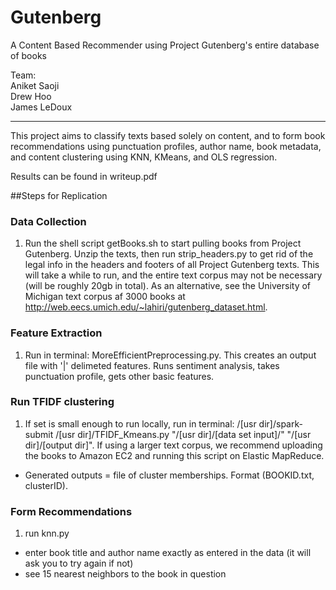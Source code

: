 # Gutenberg
A Content Based Recommender using Project Gutenberg's entire database of books

Team:  
Aniket Saoji  
Drew Hoo  
James LeDoux  

-----------

This project aims to classify texts based solely on content, and to form book recommendations using punctuation profiles, author name, book metadata, and content clustering using KNN, KMeans, and OLS regression. 

Results can be found in writeup.pdf

##Steps for Replication

### Data Collection
1. Run the shell script getBooks.sh to start pulling books from Project Gutenberg. Unzip the texts, then run strip_headers.py to get rid of the legal info in the headers and footers of all Project Gutenberg texts. This will take a while to run, and the entire text corpus may not be necessary (will be roughly 20gb in total). As an alternative, see the University of Michigan text corpus af 3000 books at http://web.eecs.umich.edu/~lahiri/gutenberg_dataset.html.

### Feature Extraction
1. Run in terminal: MoreEfficientPreprocessing.py. This creates an output file with '|' delimeted features. Runs sentiment analysis, takes punctuation profile, gets other basic features.

### Run TFIDF clustering
1. If set is small enough to run locally, run in terminal: /[usr dir]/spark-submit /[usr dir]/TFIDF_Kmeans.py "/[usr dir]/[data set input]/" "/[usr dir]/[output dir]". If using a larger text corpus, we recommend uploading the books to Amazon EC2 and running this script on Elastic MapReduce.
  - Generated outputs = file of cluster memberships. Format (BOOKID.txt, clusterID).

### Form Recommendations
1. run knn.py
- enter book title and author name exactly as entered in the data (it will ask you to try again if not)
- see 15 nearest neighbors to the book in question




